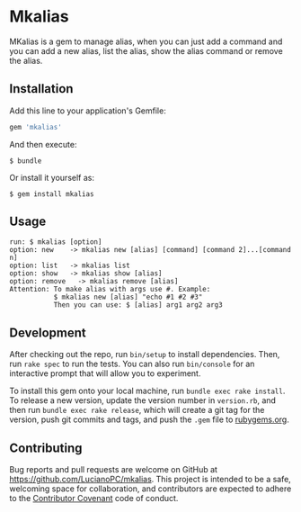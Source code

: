 # Mkalias

MKalias is a gem to manage alias, when you can just add a command and you can
add a new alias, list the alias, show the alias command or remove the alias.

## Installation

Add this line to your application's Gemfile:

```ruby
gem 'mkalias'
```

And then execute:

    $ bundle

Or install it yourself as:

    $ gem install mkalias

## Usage

    run: $ mkalias [option]
    option: new    -> mkalias new [alias] [command] [command 2]...[command n]
    option: list   -> mkalias list
    option: show   -> mkalias show [alias]
    option: remove   -> mkalias remove [alias]
    Attention: To make alias with args use #. Example:
               $ mkalias new [alias] "echo #1 #2 #3"
               Then you can use: $ [alias] arg1 arg2 arg3


## Development

After checking out the repo, run `bin/setup` to install dependencies.
Then, run `rake spec` to run the tests. You can also run `bin/console` for
an interactive prompt that will allow you to experiment.

To install this gem onto your local machine, run `bundle exec rake install`.
To release a new version, update the version number in `version.rb`, and then
run `bundle exec rake release`, which will create a git tag for the version,
push git commits and tags, and push the `.gem` file
to [rubygems.org](https://rubygems.org).

## Contributing

Bug reports and pull requests are welcome on GitHub at
https://github.com/LucianoPC/mkalias. This project is intended to be a safe,
welcoming space for collaboration, and contributors are expected to adhere
to the [Contributor Covenant](http://contributor-covenant.org)
code of conduct.
